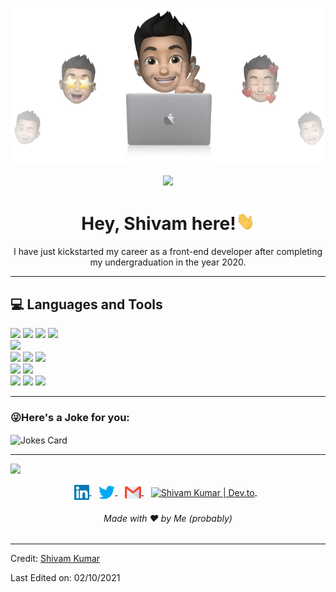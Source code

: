 <p align="center"><img src="https://raw.githubusercontent.com/KevinPatel04/KevinPatel04/master/cover-thompson.png"></p>
<p align="center"><img src="https://user-images.githubusercontent.com/50996696/135711385-d623a98f-311f-4ad2-ab9b-a008398eb77b.jpg"></p>


<h1 align="center">Hey, Shivam here!<img src="https://raw.githubusercontent.com/ABSphreak/ABSphreak/master/gifs/Hi.gif" width="30"> </h1>
<p align="center" width="150px"> I have just kickstarted my career as a front-end developer after completing my undergraduation in the year 2020. </p> 

------

## :computer: Languages and Tools

<p>
  <code><img width="15%" src="https://www.vectorlogo.zone/logos/javascript/javascript-ar21.svg"></code>
  <code><img width="15%" src="https://www.vectorlogo.zone/logos/typescriptlang/typescriptlang-ar21.svg"></code>
  <code><img width="15%" src="https://www.vectorlogo.zone/logos/python/python-ar21.svg"></code>
  <code><img width="15%" src ='https://raw.githubusercontent.com/rahulbanerjee26/githubAboutMeGenerator/main/icons/c.svg'></code>
  <br />
  <code><img width="15%" src="https://www.vectorlogo.zone/logos/reactjs/reactjs-ar21.svg"></code>
  <br />
  <code><img width="15%" src="https://www.vectorlogo.zone/logos/nodejs/nodejs-ar21.svg"></code>
  <code><img width="15%" src="https://www.vectorlogo.zone/logos/expressjs/expressjs-ar21.svg"></code>
  <code><img width="15%" src="https://www.vectorlogo.zone/logos/djangoproject/djangoproject-ar21.svg"></code>
  <br />
  <code><img width="15%" src="https://www.vectorlogo.zone/logos/mysql/mysql-ar21.svg"></code>
  <code><img width="15%" src="https://www.vectorlogo.zone/logos/mongodb/mongodb-ar21.svg"></code>
  
  <br />
  <code><img width="15%" src="https://www.vectorlogo.zone/logos/npmjs/npmjs-ar21.svg"></code>
  <code><img width="15%" src="https://www.vectorlogo.zone/logos/yarnpkg/yarnpkg-ar21.svg"></code>
  <code><img width="15%" src="https://www.vectorlogo.zone/logos/js_webpack/js_webpack-ar21.svg"></code>
</p>

------

### 😜Here's a Joke for you:
<img align="center" src="https://readme-jokes.vercel.app/api" alt="Jokes Card" />

------
<img src='https://raw.githubusercontent.com/ShahriarShafin/ShahriarShafin/main/Assets/handshake.gif' width="100px">
<p align="center">
<a href="https://www.linkedin.com/in/shivam-kumar-1312771b5/" target="_blank">
  <img align="center" alt="Shivam Kumar | Linkedin" width="24px" src="https://github.com/SatYu26/SatYu26/blob/master/Assets/Linkedin.svg" />
</a> &nbsp;&nbsp;
<a href="https://twitter.com/_toxic_smiley" target="_blank">
  <img align="center" alt="Shivam Kumar | Twitter" width="26px" src="https://github.com/SatYu26/SatYu26/blob/master/Assets/Twitter.svg" />
</a> &nbsp;&nbsp;
<a href="mailto:smileyahivam3042@gmail.com" >
  <img align="center" alt="Shivam Kumar | Gmail" width="26px" src="https://github.com/SatYu26/SatYu26/blob/master/Assets/Gmail.svg" />
</a> &nbsp;&nbsp;
<a href="https://dev.to/smileyshivam" >
  <img align="center" alt="Shivam Kumar | Dev.to" width="26px" src="https://cdn.worldvectorlogo.com/logos/devto.svg" />
</a> &nbsp;&nbsp;
<p>

<h6 align="center">Made with ❤️ by Me (probably)</h6>

------
Credit: [Shivam Kumar](http://github.com/SmileyShivam)

Last Edited on: 02/10/2021
